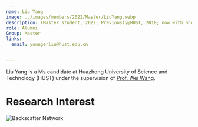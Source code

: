 ```yaml
---
name: Liu Yang
image: ../images/members/2022/Master/LiuYang.webp
description: (Master student, 2022; Previously@HUST, 2018; now with Shokz, Shenzhen)
role: Alumni
Group: Master
links:
  email: youngerliu@hust.edu.cn

  
---
```


Liu Yang is a Ms candidate at Huazhong University of Science and Technology (HUST) under the supervision of [Prof. Wei Wang](https://eic.hust.edu.cn/professor/wangwei/index.html). 


Research Interest
======
![Backscatter Network](https://www.researchgate.net/profile/Joshua-Smith-94/publication/262411741/figure/fig5/AS:668631771926531@1536425645208/Ambient-Backscatter-Communication-between-two-battery-free-devices-One-such-device.png)  



